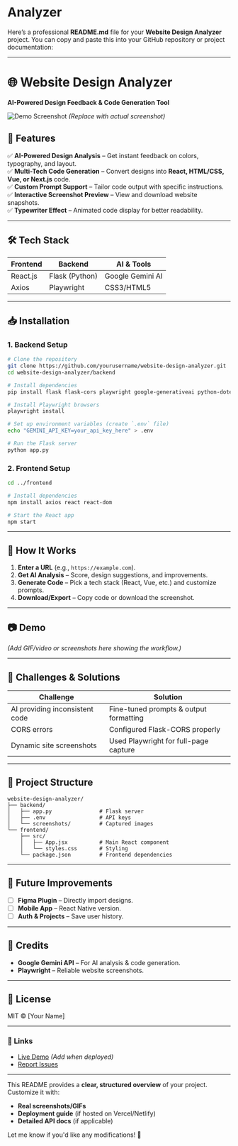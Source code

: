 # Analyzer

Here’s a professional **README.md** file for your **Website Design Analyzer** project. You can copy and paste this into your GitHub repository or project documentation:

---

# **🌐 Website Design Analyzer**  
**AI-Powered Design Feedback & Code Generation Tool**  

![Demo Screenshot](https://via.placeholder.com/800x400?text=Website+Design+Analyzer+Demo) *(Replace with actual screenshot)*  

## **🚀 Features**  
✅ **AI-Powered Design Analysis** – Get instant feedback on colors, typography, and layout.  
✅ **Multi-Tech Code Generation** – Convert designs into **React, HTML/CSS, Vue, or Next.js** code.  
✅ **Custom Prompt Support** – Tailor code output with specific instructions.  
✅ **Interactive Screenshot Preview** – View and download website snapshots.  
✅ **Typewriter Effect** – Animated code display for better readability.  

---

## **🛠️ Tech Stack**  
| **Frontend** | **Backend** | **AI & Tools** |  
|--------------|-------------|----------------|  
| React.js     | Flask (Python) | Google Gemini AI |  
| Axios        | Playwright  | CSS3/HTML5     |  

---

## **📥 Installation**  

### **1. Backend Setup**  
```bash
# Clone the repository
git clone https://github.com/yourusername/website-design-analyzer.git
cd website-design-analyzer/backend

# Install dependencies
pip install flask flask-cors playwright google-generativeai python-dotenv

# Install Playwright browsers
playwright install

# Set up environment variables (create `.env` file)
echo "GEMINI_API_KEY=your_api_key_here" > .env

# Run the Flask server
python app.py
```

### **2. Frontend Setup**  
```bash
cd ../frontend

# Install dependencies
npm install axios react react-dom

# Start the React app
npm start
```

---

## **🎯 How It Works**  
1. **Enter a URL** (e.g., `https://example.com`).  
2. **Get AI Analysis** – Score, design suggestions, and improvements.  
3. **Generate Code** – Pick a tech stack (React, Vue, etc.) and customize prompts.  
4. **Download/Export** – Copy code or download the screenshot.  

---

## **📷 Demo**  
*(Add GIF/video or screenshots here showing the workflow.)*  

---

## **🚧 Challenges & Solutions**  
| **Challenge**               | **Solution**                          |  
|-----------------------------|---------------------------------------|  
| AI providing inconsistent code | Fine-tuned prompts & output formatting |  
| CORS errors                 | Configured Flask-CORS properly        |  
| Dynamic site screenshots    | Used Playwright for full-page capture |  

---

## **📂 Project Structure**  
```
website-design-analyzer/  
├── backend/  
│   ├── app.py               # Flask server  
│   ├── .env                 # API keys  
│   └── screenshots/         # Captured images  
└── frontend/  
    ├── src/  
    │   ├── App.jsx          # Main React component  
    │   └── styles.css       # Styling  
    └── package.json         # Frontend dependencies  
```

---

## **🔮 Future Improvements**  
- [ ] **Figma Plugin** – Directly import designs.  
- [ ] **Mobile App** – React Native version.  
- [ ] **Auth & Projects** – Save user history.  

---

## **🙏 Credits**  
- **Google Gemini API** – For AI analysis & code generation.  
- **Playwright** – Reliable website screenshots.  

---

## **📜 License**  
MIT © [Your Name]  

---

### **🔗 Links**  
- [Live Demo](#) *(Add when deployed)*  
- [Report Issues](https://github.com/yourusername/website-design-analyzer/issues)  

---

This README provides a **clear, structured overview** of your project. Customize it with:  
- **Real screenshots/GIFs**  
- **Deployment guide** (if hosted on Vercel/Netlify)  
- **Detailed API docs** (if applicable)  

Let me know if you'd like any modifications! 🚀
